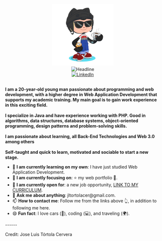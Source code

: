 <div>
    <div align=center>
        <img src="https://raw.githubusercontent.com/AhmedFathyDev/AhmedFathyDev/main/GitHub.png" alt="GitHub Octocat Drinking a Cup of Coffee" height="200">
    </div>
    <div align=center>
        <img src="https://readme-typing-svg.herokuapp.com?color=%236FDA44&size=32&center=true&vCenter=true&width=600&height=50&lines=I'm+Jose+Luis+Tórtola+Cervera+%F0%9F%91%8B;Web+Developer;Soy+Jose+Luis+Tórtola+Cervera+%F0%9F%91%8B;Desarrollador+Web" alt="Headline" />
    </div>
    <div align=center>
        <a href="https://www.linkedin.com/in/jostorcer/"><img src="https://img.shields.io/badge/Linkedin-0077b5?style=flat&logo=linkedin" alt="LinkedIn" /></a>
    </div>
    <div align=left>
        <br>
        <p>
            <strong>
                I am a 20-year-old young man passionate about programming and web development, with a higher degree in Web Application Development that supports my academic training. My main goal is to gain work experience in this exciting field.<br><br>
                I specialize in Java and have experience working with PHP. Good in algorithms, data structures, database systems, object-oriented programming, design patterns and problem-solving skills.<br><br>
                I am passionate about learning, all Back-End Technologies and Web 3.0 among others<br><br>
                Self-taught and quick to learn, motivated and sociable to start a new stage.
            </strong>
        </p>
        <ul>
            <li>🌱 <b>I am currently learning on my own</b>: I have just studied Web Application Development.</li>
            <li>🎯 <b>I am currently focusing on</b>: ⭐️ my web portfolio 🤩.</li>
            <li>🤔 <b>I am currently open for</b>: a new job opportunity, <a href="https://www.canva.com/design/DAFriXOwd90/bL780IttZ4nGzyfpSjJxoA/view?utm_content=DAFriXOwd90&utm_campaign=designshare&utm_medium= link&utm_source=publishsharelink">LINK TO MY CURRICULUM</a >.</li>
            <li>💬 <b>Ask me about anything</b>: jltortolacer@gmail.com.</li>
            <li>📫 <b>How to contact me</b>: Follow me from the links above 👆, in addition to following me here.</li>
            <li>😄 <b>Fun fact</b>: I love cars (🚗), coding (💻), and traveling (🌍).</li>
        </ul>
    </div>
------

Credit: Jose Luis Tórtola Cervera
